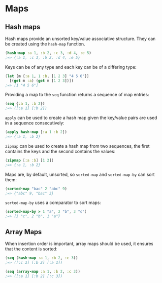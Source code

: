 # Maps

## Hash maps

Hash maps provide an unsorted key/value associative structure. 
They can be created using the `hash-map` function.

```clj
(hash-map :a 1, :b 2, :c 3, :d 4, :e 5)
;=> {:a 1, :c 3, :b 2, :d 4, :e 5}
```
Keys can be of any type and each key can be of a differing type:

```clj
(let [m {:a 1, 1 :b, [1 2 3] "4 5 6"}]
  [(get m :a) (get m [1 2 3])])
;=> [1 "4 5 6"]
```

Providing a map to the `seq` function returns a sequence of map entries:

```clj
(seq {:a 1, :b 2})
;=> ([:a 1] [:b 2])
```

`apply` can be used to create a hash map given the key/value pairs are used
in a sequence consecutively:
```clj
(apply hash-map [:a 1 :b 2])
;=> {:a 1, :b 2}
```

`zipmap` can be used to create a hash map from two sequences, the first contains
the keys and the second contains the values:
```clj
(zipmap [:a :b] [1 2])
;=> {:a 1, :b 2}
```

Maps are, by default, unsorted, so `sorted-map` and `sorted-map-by` can sort them:
```clj
(sorted-map "bac" 2 "abc" 9)
;=> {"abc" 9, "bac" 3}
```

`sorted-map-by` uses a comparator to sort maps:

```clj
(sorted-map-by > 1 "a", 2 "b", 3 "c")
;=> {3 "c", 2 "b", 1 "a"}
```
## Array Maps 

When insertion order is important, array maps should be used, it ensures that the 
content is sorted:

```clj
(seq (hash-map :a 1, :b 2, :c 3))
;=> ([:c 3] [:b 2] [:a 1])

(seq (array-map :a 1, :b 2, :c 3))
;=> ([:a 1] [:b 2] [:c 3])
```
